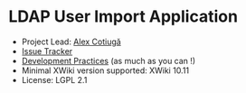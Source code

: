 # LDAP User Import Application

* Project Lead: [Alex Cotiugă ](https://github.com/acotiuga)
* [Issue Tracker](https://github.com/xwikisas/application-activedirectory/issues)
* [Development Practices](http://dev.xwiki.org/xwiki/bin/view/Community/DevelopmentPractices) (as much as you can !)
* Minimal XWiki version supported: XWiki 10.11
* License: LGPL 2.1
